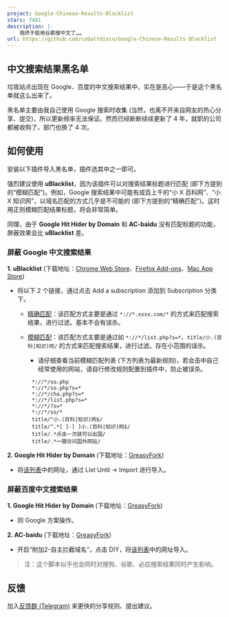 ```yaml
---
project: Google-Chinese-Results-Blocklist
stars: 7481
description: |-
    我终于能用谷歌搜中文了……
url: https://github.com/cobaltdisco/Google-Chinese-Results-Blocklist
---
```


## 中文搜索结果黑名单

垃圾站点出现在 Google、百度的中文搜索结果中，实在是恶心——于是这个黑名单就这么出来了。

黑名单主要由我自己使用 Google 搜索时收集 (当然，也离不开来自网友的热心分享、提交)，所以更新频率无法保证。然而已经断断续续更新了 4 年，就职的公司都被收购了，部门也换了 4 次。

## 如何使用

安装以下插件导入黑名单，插件选其中之一即可。

强烈建议使用 **uBlacklist**，因为该插件可以对搜索结果标题进行匹配 (即下方提到的“模糊匹配”)。例如，Google 搜索结果中可能有成百上千的“小 X 百科网”、“小 X 知识网”，以域名匹配的方式几乎是不可能的 (即下方提到的“精确匹配”)。这时用正则模糊匹配结果标题，将会非常简单。

同理，由于 **Google Hit Hider by Domain** 和 **AC-baidu** 没有匹配标题的功能，屏蔽效果会比 **uBlacklist** 差。

### 屏蔽 Google 中文搜索结果

**1. uBlacklist** (下载地址：[Chrome Web Store](https://chrome.google.com/webstore/detail/ublacklist/pncfbmialoiaghdehhbnbhkkgmjanfhe)、[Firefox Add-ons](https://addons.mozilla.org/en-US/firefox/addon/ublacklist/)、[Mac App Store](https://apps.apple.com/app/ublacklist-for-safari/id1547912640))

- 将以下 2 个链接，通过点击 Add a subscription 添加到 Subscription 分类下。


  - [精确匹配](https://raw.githubusercontent.com/cobaltdisco/Google-Chinese-Results-Blocklist/master/uBlacklist_subscription.txt)：该匹配方式主要是通过 `*://*.xxxx.com/*` 的方式来匹配搜索结果，进行过滤。基本不会有误杀。

  - [模糊匹配](https://raw.githubusercontent.com/cobaltdisco/Google-Chinese-Results-Blocklist/master/uBlacklist_match_patterns.txt)：该匹配方式主要是通过如 `*://*/list.php?s=*`、`title/小.(百科|知识)网/` 的方式来匹配搜索结果，进行过滤。存在小范围的误杀。

    - 请仔细查看当前模糊匹配列表 (下方列表为最新规则)，若会击中自己经常使用的网站，请自行修改规则配置到插件中，防止被误杀。

```
        *://*/so.php
        *://*/so.php?s=*
        *://*/cha.php?s=*
        *://*/list.php?s=*
        *://*/?s=*
        *://*/so/*
        title/^小.(百科|知识)网$/
        title/^.*[ ]-[ ]小.(百科|知识)网$/
        title/.*点击一次就可以出国/
        title/.*一键访问国外网站/
```

**2. Google Hit Hider by Domain** (下载地址：[GreasyFork](https://greasyfork.org/zh-CN/scripts/1682-google-hit-hider-by-domain-search-filter-block-sites))

- 将[该列表](https://raw.githubusercontent.com/cobaltdisco/Google-Chinese-Results-Blocklist/master/GHHbD_perma_ban_list.txt)中的网址，通过 List Until -> Import 进行导入。


### 屏蔽百度中文搜索结果

**1. Google Hit Hider by Domain** (下载地址：[GreasyFork](https://greasyfork.org/zh-CN/scripts/1682-google-hit-hider-by-domain-search-filter-block-sites))

- 同 Google 方案操作。

**2. AC-baidu** (下载地址：[GreasyFork](https://greasyfork.org/zh-CN/scripts/14178-ac-baidu-%E9%87%8D%E5%AE%9A%E5%90%91%E4%BC%98%E5%8C%96%E7%99%BE%E5%BA%A6%E6%90%9C%E7%8B%97%E8%B0%B7%E6%AD%8C%E5%BF%85%E5%BA%94%E6%90%9C%E7%B4%A2-favicon-%E5%8F%8C%E5%88%97))

- 开启“附加2-自主拦截域名”，点击 DIY，将[该列表](https://raw.githubusercontent.com/cobaltdisco/Google-Chinese-Results-Blocklist/master/GHHbD_perma_ban_list.txt)中的网址导入。
> 注：这个脚本似乎也会同时对搜狗、谷歌、必应搜索结果同时产生影响。

## 反馈

加入[反馈群 (Telegram)](https://t.me/joinchat/RvNfBLYhVPxhODA1) 来更快的分享规则、提出建议。

